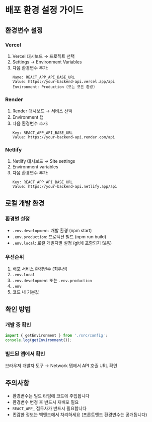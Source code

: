 # 배포 환경 설정 가이드

## 환경변수 설정

### Vercel
1. Vercel 대시보드 → 프로젝트 선택
2. Settings → Environment Variables
3. 다음 환경변수 추가:
   ```
   Name: REACT_APP_API_BASE_URL
   Value: https://your-backend-api.vercel.app/api
   Environment: Production (또는 모든 환경)
   ```

### Render
1. Render 대시보드 → 서비스 선택
2. Environment 탭
3. 다음 환경변수 추가:
   ```
   Key: REACT_APP_API_BASE_URL
   Value: https://your-backend-api.render.com/api
   ```

### Netlify
1. Netlify 대시보드 → Site settings
2. Environment variables
3. 다음 환경변수 추가:
   ```
   Key: REACT_APP_API_BASE_URL
   Value: https://your-backend-api.netlify.app/api
   ```

## 로컬 개발 환경

### 환경별 설정
- `.env.development`: 개발 환경 (npm start)
- `.env.production`: 프로덕션 빌드 (npm run build)
- `.env.local`: 로컬 개발자별 설정 (git에 포함되지 않음)

### 우선순위
1. 배포 서비스 환경변수 (최우선)
2. `.env.local`
3. `.env.development` 또는 `.env.production`
4. `.env`
5. 코드 내 기본값

## 확인 방법

### 개발 중 확인
```javascript
import { getEnvironment } from './src/config';
console.log(getEnvironment());
```

### 빌드된 앱에서 확인
브라우저 개발자 도구 → Network 탭에서 API 호출 URL 확인

## 주의사항
- 환경변수는 빌드 타임에 코드에 주입됩니다
- 환경변수 변경 후 반드시 재배포 필요
- `REACT_APP_` 접두사가 반드시 필요합니다
- 민감한 정보는 백엔드에서 처리하세요 (프론트엔드 환경변수는 공개됩니다)
